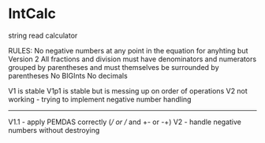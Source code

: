 # IntCalc
string read calculator

RULES:
No negative numbers at any point in the equation for anyhting but Version 2
All fractions and division must have denominators and numerators grouped by parentheses
   and must themselves be surrounded by parentheses
No BIGInts
No decimals

V1 is stable
V1p1 is stable but is messing up on order of operations
V2 not working - trying to implement negative number handling
__________________________________________________________________________________________
V1.1 - apply PEMDAS correctly (*/ or /* and +- or -+)
V2 - handle negative numbers without destroying
